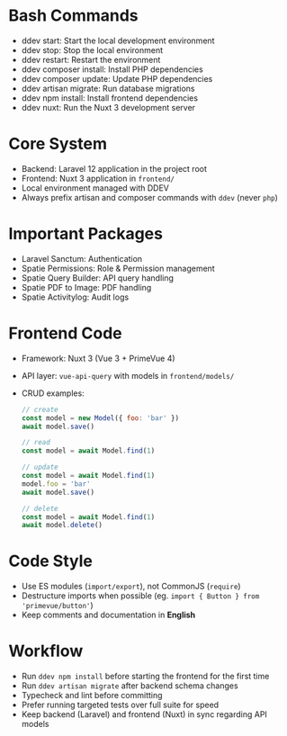 # Bash Commands
- ddev start: Start the local development environment
- ddev stop: Stop the local environment
- ddev restart: Restart the environment
- ddev composer install: Install PHP dependencies
- ddev composer update: Update PHP dependencies
- ddev artisan migrate: Run database migrations
- ddev npm install: Install frontend dependencies
- ddev nuxt: Run the Nuxt 3 development server

# Core System
- Backend: Laravel 12 application in the project root
- Frontend: Nuxt 3 application in `frontend/`
- Local environment managed with DDEV
- Always prefix artisan and composer commands with `ddev` (never `php`)

# Important Packages
- Laravel Sanctum: Authentication
- Spatie Permissions: Role & Permission management
- Spatie Query Builder: API query handling
- Spatie PDF to Image: PDF handling
- Spatie Activitylog: Audit logs

# Frontend Code
- Framework: Nuxt 3 (Vue 3 + PrimeVue 4)
- API layer: `vue-api-query` with models in `frontend/models/`
- CRUD examples:

  ```js
  // create
  const model = new Model({ foo: 'bar' })
  await model.save()

  // read
  const model = await Model.find(1)

  // update
  const model = await Model.find(1)
  model.foo = 'bar'
  await model.save()

  // delete
  const model = await Model.find(1)
  await model.delete()
  ```

# Code Style
- Use ES modules (`import/export`), not CommonJS (`require`)
- Destructure imports when possible (eg. `import { Button } from 'primevue/button'`)
- Keep comments and documentation in **English**

# Workflow
- Run `ddev npm install` before starting the frontend for the first time
- Run `ddev artisan migrate` after backend schema changes
- Typecheck and lint before committing
- Prefer running targeted tests over full suite for speed
- Keep backend (Laravel) and frontend (Nuxt) in sync regarding API models
